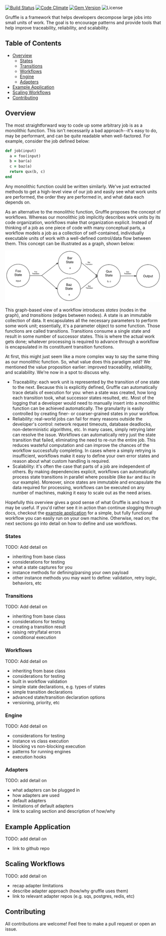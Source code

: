 [![Build Status](https://api.travis-ci.org/philipce/gruffle.svg?branch=master)](http://travis-ci.org/philipce/gruffle.svg)
[![Code Climate](https://codeclimate.com/github/philipce/gruffle.svg)](https://codeclimate.com/github/philipce/gruffle.svg)
[![Gem Version](https://badge.fury.io/rb/gruffle.svg)](https://badge.fury.io/rb/gruffle)
![License](https://img.shields.io/github/license/philipce/gruffle)

Gruffle is a framework that helps developers decompose large jobs into small units of work. The goal is to encourage patterns and provide tools that help improve traceability, reliability, and scalability.

## Table of Contents

- [Overview](#overview)
    - [States](#states)
    - [Transitions](#transitions)
    - [Workflows](#workflows)
    - [Engine](#engine)
    - [Adapters](#adapters)
- [Example Application](#example-application)    
- [Scaling Workflows](#scaling-workflows)
- [Contributing](#contributing)

## Overview

The most straightforward way to code up some arbitrary job is as a monolithic function. This isn't necessarily a bad approach--it's easy to do, may be performant, and can be quite readable when well-factored. For example, consider the job defined below:

```ruby
def job(input)
  a = foo(input)
  b = bar(a)
  c = baz(a)
  return qux(b, c)
end
```

Any monolithic function could be written similarly. We've just extracted methods to get a high-level view of our job and easily see what work units are performed, the order they are performed in, and what data each depends on.

As an alternative to the monolithic function, Gruffle proposes the concept of workflows. Whereas our monolithic job implicitly describes work units by its code organization, workflows make that organization explicit. Instead of thinking of a job as one piece of code with many conceptual parts, a workflow models a job as a collection of self-contained, individually executable units of work with a well-defined control/data flow between them. This concept can be illustrated as a graph, shown below:

![workflow](docs/workflow.jpg)  

This graph-based view of a workflow introduces _states_ (nodes in the graph), and _transitions_ (edges between nodes). A state is an immutable collection of data. It encapsulates all the necessary parameters to perform some work unit; essentially, it's a parameter object to some function. Those functions are called transitions. Transitions consume a single state and result in some number of successor states. This is where the actual work gets done; whatever processing is required to advance through a workflow is encapsulated in its constituent transition functions.

At first, this might just seem like a more complex way to say the same thing as our monolithic function. So, what value does this paradigm add? We mentioned the value proposition earlier: improved traceability, reliability, and scalability. We're now in a spot to discuss why.
- Traceability: each work unit is represented by the transition of one state to the next. Because this is explicitly defined, Gruffle can automatically trace details of execution for you: when a state was created, how long each transition took, what successor states resulted, etc. Most of the logging that a developer would need to manually insert into a monolithic function can be achieved automatically. The granularity is easily controlled by creating finer- or coarser-grained states in your workflow.
- Reliability: real-world jobs can fail for many reasons outside the developer's control: network request timeouts, database deadlocks, non-deterministic algorithms, etc. In many cases, simply retrying later can resolve the issue. Workflows can automatically retry just the state transition that failed, eliminating the need to re-run the entire job. This reduces wasteful computation and can improve the chances of the workflow successfully completing. In cases where a simply retrying is insufficient, workflows make it easy to define your own error states and reason about what custom handling is required.
- Scalability: it's often the case that parts of a job are independent of others. By making dependencies explicit, workflows can automatically process state transitions in parallel where possible (like `Bar` and `Baz` in our example). Moreover, since states are immutable and encapsulate the data required for processing, workflows can be executed on any number of machines, making it easy to scale out as the need arises.

Hopefully this overview gives a good sense of what Gruffle is and how it may be useful. If you'd rather see it in action than continue slogging through docs, checkout the [example application](#example-application) for a simple, but fully functional workflow you can easily run on your own machine. Otherwise, read on; the next sections go into detail on how to define and use workflows. 

### States

TODO: Add detail on
- inheriting from base class
- considerations for testing
- what a state captures for you
- instance methods for defining/parsing your own payload
- other instance methods you may want to define: validation, retry logic, behaviors, etc

### Transitions

TODO: Add detail on
- inheriting from base class
- considerations for testing
- creating a transition result
- raising retry/fatal errors
- conditional execution

### Workflows

TODO: Add detail on
- inheriting from base class
- considerations for testing
- built in workflow validation
- simple state declarations, e.g. types of states
- simple transition declarations
- advanced state/transition declaration options
- versioning, priority, etc

### Engine

TODO: Add detail on
- considerations for testing
- instance vs class execution
- blocking vs non-blocking execution
- patterns for running engines
- execution hooks

### Adapters

TODO: add detail on
- what adapters can be plugged in
- how adapters are used
- default adapters
- limitations of default adapters
- link to scaling section and description of how/why

## Example Application

TODO: add detail on
- link to github repo

## Scaling Workflows

TODO: add detail on
- recap adapter limitations
- describe adapter approach (how/why gruffle uses them)
- link to relevant adapter repos (e.g. sqs, postgres, redis, etc)

## Contributing

All contributions are welcome! Feel free to make a pull request or open an issue.
